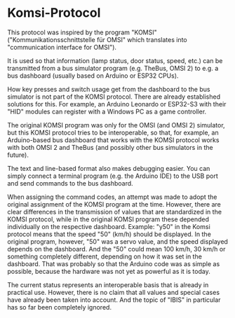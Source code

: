 # Komsi-Protocol

This protocol was inspired by the program "KOMSI" ("Kommunikationsschnittstelle für OMSI" which translates into "communication interface for OMSI").

It is used so that information (lamp status, door status, speed, etc.) can be transmitted from a bus simulator program (e.g. TheBus, OMSI 2) to e.g. a bus dashboard (usually based on Arduino or ESP32 CPUs).

How key presses and switch usage get from the dashboard to the bus simulator is not part of the KOMSI protocol. There are already established solutions for this. For example, an Arduino Leonardo or ESP32-S3 with their "HID" modules can register with a Windows PC as a game controller.

The original KOMSI program was only for the OMSI (and OMSI 2) simulator, but this KOMSI protocol tries to be interoperable, so that, for example, an Arduino-based bus dashboard that works with the KOMSI protocol works with both OMSI 2 and TheBus (and possibly other bus simulators in the future).

The text and line-based format also makes debugging easier. You can simply connect a terminal program (e.g. the Arduino IDE) to the USB port and send commands to the bus dashboard.

When assigning the command codes, an attempt was made to adopt the original assignment of the KOMSI program at the time. However, there are clear differences in the transmission of values ​​that are standardized in the KOMSI protocol, while in the original KOMSI program these depended individually on the respective dashboard. 
Example: "y50" in the Komsi protocol means that the speed "50" (km/h) should be displayed. In the original program, however, "50" was a servo value, and the speed displayed depends on the dashboard. And the "50" could mean 100 km/h, 30 km/h or something completely different, depending on how it was set in the dashboard. That was probably so that the Arduino code was as simple as possible, because the hardware was not yet as powerful as it is today.

The current status represents an interoperable basis that is already in practical use. However, there is no claim that all values ​​and special cases have already been taken into account. And the topic of "IBIS" in particular has so far been completely ignored.
